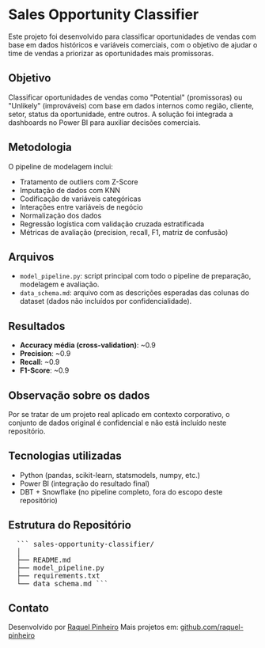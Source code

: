 # Sales Opportunity Classifier

Este projeto foi desenvolvido para classificar oportunidades de vendas com base em dados históricos e variáveis comerciais, com o objetivo de ajudar o time de vendas a priorizar as oportunidades mais promissoras.

## Objetivo

Classificar oportunidades de vendas como "Potential" (promissoras) ou "Unlikely" (improváveis) com base em dados internos como região, cliente, setor, status da oportunidade, entre outros. A solução foi integrada a dashboards no Power BI para auxiliar decisões comerciais.

## Metodologia

O pipeline de modelagem inclui:

- Tratamento de outliers com Z-Score
- Imputação de dados com KNN
- Codificação de variáveis categóricas
- Interações entre variáveis de negócio
- Normalização dos dados
- Regressão logística com validação cruzada estratificada
- Métricas de avaliação (precision, recall, F1, matriz de confusão)

## Arquivos

- `model_pipeline.py`: script principal com todo o pipeline de preparação, modelagem e avaliação.
- `data_schema.md`: arquivo com as descrições esperadas das colunas do dataset (dados não incluídos por confidencialidade).

## Resultados

- **Accuracy média (cross-validation)**: ~0.9
- **Precision**: ~0.9
- **Recall**: ~0.9
- **F1-Score**: ~0.9

## Observação sobre os dados

Por se tratar de um projeto real aplicado em contexto corporativo, o conjunto de dados original é confidencial e não está incluído neste repositório.  

## Tecnologias utilizadas

- Python (pandas, scikit-learn, statsmodels, numpy, etc.)
- Power BI (integração do resultado final)
- DBT + Snowflake (no pipeline completo, fora do escopo deste repositório)

## Estrutura do Repositório

<pre>
  ``` sales-opportunity-classifier/
  │
  ├── README.md
  ├── model_pipeline.py
  ├── requirements.txt
  └── data_schema.md ```
</pre>

## Contato

Desenvolvido por [Raquel Pinheiro](https://www.linkedin.com/in/raquel-s-pinheiro/)
Mais projetos em: [github.com/raquel-pinheiro](https://github.com/raquel-pinheiro)
